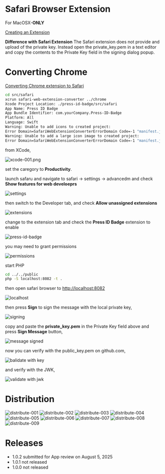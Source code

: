 # Safari Browser Extension
For MacOSX-**ONLY**

[Creating an Extension](https://developer.apple.com/documentation/safariservices/creating-a-safari-web-extension)

**Difference with Safari Extension**
The Safari extension does not provide and upload of the private key. Instead open the private_key.pem in a text editor and copy the contents to the Private Key field in the signing dialog popup.

# Converting Chrome
[Converting Chrome extension to Safari](https://bartsolutions.github.io/2020/11/20/safari-extension/)

```sh
cd src/safari
xcrun safari-web-extension-converter ../chrome
Xcode Project Location: ./press-id-badge/src/safari
App Name: Press ID Badge
App Bundle Identifier: com.yourCompany.Press-ID-Badge
Platform: All
Language: Swift
Warning: Unable to add icons to created project:
Error Domain=SafariWebExtensionConverterErrorDomain Code=-1 "manifest.json is missing icons" UserInfo={NSLocalizedDescription=manifest.json is missing icons}
Warning: Unable to add a large icon image to created project:
Error Domain=SafariWebExtensionConverterErrorDomain Code=-1 "manifest.json is missing a large icon size" UserInfo={NSLocalizedDescription=manifest.json is missing a large icon size}
```

from XCode,

![xcode-001.png](images/xcode-001.png)

set the caregory to **Productivity**.

launch safaru and navigate to safari -> settings -> advancedm and check **Show features for web develoeprs**

![settings](images/safari-settings.png)

then switch to the Developer tab, and check **Allow unassigned extensions**

![extensions](images/safari-extensions.png)

change to the extension tab and check the **Press ID Badge** extension to enable

![press-id-badge](images/extension-001.png)

you may need to grant permissions

![permissions](images/allow-on-localhost.png)

start PHP
```sh
cd ../../public
php -S localhost:8082 -t .
```

then open safari browser to [http://localhost:8082](http://localhost:8082)

![localhost](images/localhost.png)

then press **Sign** to sign the message with the local private key,

![signing](images/signing-private-key.png)

copy and paste the **private_key.pem** in the Private Key field above and press **Sign Message** button,

![message signed](images/message-signed.png)

now you can verify with the public_key.pem on github.com,

![balidate with key](images/validated-key.png)

and verify with the JWK,

![validate with jwk](images/validated-jwk.png)

# Distribution

![distribute-001](images/distribute-001.png)
![distribute-002](images/distribute-002.png)
![distribute-003](images/distribute-003.png)
![distribute-004](images/distribute-004.png)
![distribute-005](images/distribute-005.png)
![distribute-006](images/distribute-006.png)
![distribute-007](images/distribute-007.png)
![distribute-008](images/distribute-008.png)
![distribute-009](images/distribute-009.png)


# Releases
- 1.0.2 submitted for App review on August 5, 2025
- 1.0.1 not released
- 1.0.0 not released
